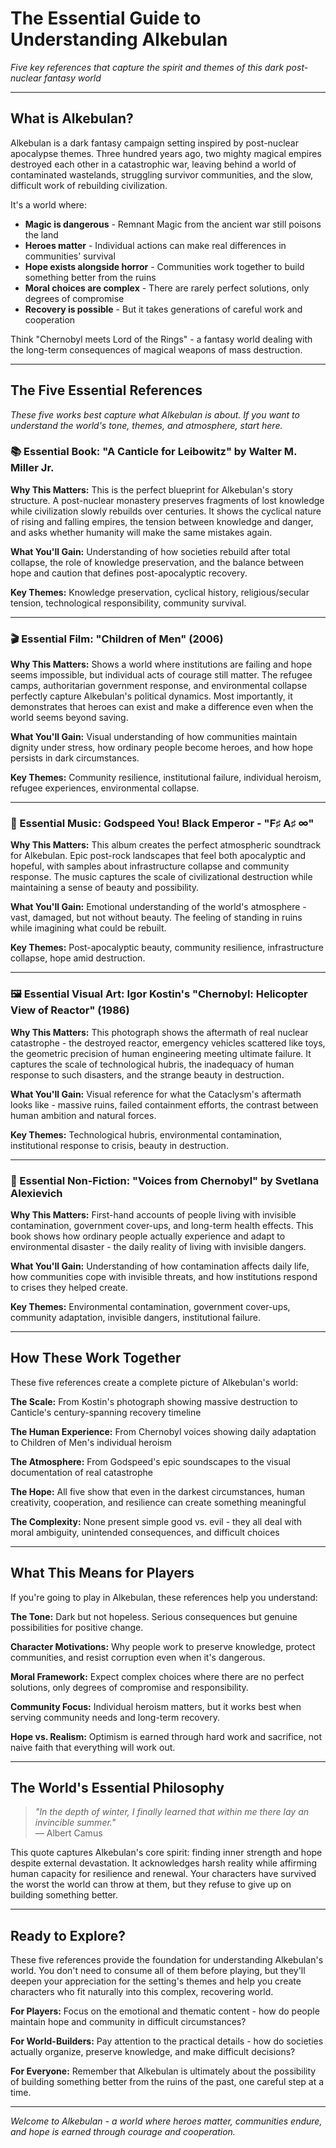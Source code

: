 # The Essential Guide to Understanding Alkebulan
*Five key references that capture the spirit and themes of this dark post-nuclear fantasy world*

---

## What is Alkebulan?

Alkebulan is a dark fantasy campaign setting inspired by post-nuclear apocalypse themes. Three hundred years ago, two mighty magical empires destroyed each other in a catastrophic war, leaving behind a world of contaminated wastelands, struggling survivor communities, and the slow, difficult work of rebuilding civilization. 

It's a world where:
- **Magic is dangerous** - Remnant Magic from the ancient war still poisons the land
- **Heroes matter** - Individual actions can make real differences in communities' survival
- **Hope exists alongside horror** - Communities work together to build something better from the ruins
- **Moral choices are complex** - There are rarely perfect solutions, only degrees of compromise
- **Recovery is possible** - But it takes generations of careful work and cooperation

Think "Chernobyl meets Lord of the Rings" - a fantasy world dealing with the long-term consequences of magical weapons of mass destruction.

---

## The Five Essential References

*These five works best capture what Alkebulan is about. If you want to understand the world's tone, themes, and atmosphere, start here.*

### **📚 Essential Book: "A Canticle for Leibowitz" by Walter M. Miller Jr.**

**Why This Matters:** This is the perfect blueprint for Alkebulan's story structure. A post-nuclear monastery preserves fragments of lost knowledge while civilization slowly rebuilds over centuries. It shows the cyclical nature of rising and falling empires, the tension between knowledge and danger, and asks whether humanity will make the same mistakes again.

**What You'll Gain:** Understanding of how societies rebuild after total collapse, the role of knowledge preservation, and the balance between hope and caution that defines post-apocalyptic recovery.

**Key Themes:** Knowledge preservation, cyclical history, religious/secular tension, technological responsibility, community survival.

---

### **🎬 Essential Film: "Children of Men" (2006)**

**Why This Matters:** Shows a world where institutions are failing and hope seems impossible, but individual acts of courage still matter. The refugee camps, authoritarian government response, and environmental collapse perfectly capture Alkebulan's political dynamics. Most importantly, it demonstrates that heroes can exist and make a difference even when the world seems beyond saving.

**What You'll Gain:** Visual understanding of how communities maintain dignity under stress, how ordinary people become heroes, and how hope persists in dark circumstances.

**Key Themes:** Community resilience, institutional failure, individual heroism, refugee experiences, environmental collapse.

---

### **🎵 Essential Music: Godspeed You! Black Emperor - "F♯ A♯ ∞"**

**Why This Matters:** This album creates the perfect atmospheric soundtrack for Alkebulan. Epic post-rock landscapes that feel both apocalyptic and hopeful, with samples about infrastructure collapse and community response. The music captures the scale of civilizational destruction while maintaining a sense of beauty and possibility.

**What You'll Gain:** Emotional understanding of the world's atmosphere - vast, damaged, but not without beauty. The feeling of standing in ruins while imagining what could be rebuilt.

**Key Themes:** Post-apocalyptic beauty, community resilience, infrastructure collapse, hope amid destruction.

---

### **🖼️ Essential Visual Art: Igor Kostin's "Chernobyl: Helicopter View of Reactor" (1986)**

**Why This Matters:** This photograph shows the aftermath of real nuclear catastrophe - the destroyed reactor, emergency vehicles scattered like toys, the geometric precision of human engineering meeting ultimate failure. It captures the scale of technological hubris, the inadequacy of human response to such disasters, and the strange beauty in destruction.

**What You'll Gain:** Visual reference for what the Cataclysm's aftermath looks like - massive ruins, failed containment efforts, the contrast between human ambition and natural forces.

**Key Themes:** Technological hubris, environmental contamination, institutional response to crisis, beauty in destruction.

---

### **📖 Essential Non-Fiction: "Voices from Chernobyl" by Svetlana Alexievich**

**Why This Matters:** First-hand accounts of people living with invisible contamination, government cover-ups, and long-term health effects. This book shows how ordinary people actually experience and adapt to environmental disaster - the daily reality of living with invisible dangers.

**What You'll Gain:** Understanding of how contamination affects daily life, how communities cope with invisible threats, and how institutions respond to crises they helped create.

**Key Themes:** Environmental contamination, government cover-ups, community adaptation, invisible dangers, institutional failure.

---

## How These Work Together

These five references create a complete picture of Alkebulan's world:

**The Scale:** From Kostin's photograph showing massive destruction to Canticle's century-spanning recovery timeline

**The Human Experience:** From Chernobyl voices showing daily adaptation to Children of Men's individual heroism

**The Atmosphere:** From Godspeed's epic soundscapes to the visual documentation of real catastrophe

**The Hope:** All five show that even in the darkest circumstances, human creativity, cooperation, and resilience can create something meaningful

**The Complexity:** None present simple good vs. evil - they all deal with moral ambiguity, unintended consequences, and difficult choices

---

## What This Means for Players

If you're going to play in Alkebulan, these references help you understand:

**The Tone:** Dark but not hopeless. Serious consequences but genuine possibilities for positive change.

**Character Motivations:** Why people work to preserve knowledge, protect communities, and resist corruption even when it's dangerous.

**Moral Framework:** Expect complex choices where there are no perfect solutions, only degrees of compromise and responsibility.

**Community Focus:** Individual heroism matters, but it works best when serving community needs and long-term recovery.

**Hope vs. Realism:** Optimism is earned through hard work and sacrifice, not naive faith that everything will work out.

---

## The World's Essential Philosophy

> *"In the depth of winter, I finally learned that within me there lay an invincible summer."*  
> — Albert Camus

This quote captures Alkebulan's core spirit: finding inner strength and hope despite external devastation. It acknowledges harsh reality while affirming human capacity for resilience and renewal. Your characters have survived the worst the world can throw at them, but they refuse to give up on building something better.

---

## Ready to Explore?

These five references provide the foundation for understanding Alkebulan's world. You don't need to consume all of them before playing, but they'll deepen your appreciation for the setting's themes and help you create characters who fit naturally into this complex, recovering world.

**For Players:** Focus on the emotional and thematic content - how do people maintain hope and community in difficult circumstances?

**For World-Builders:** Pay attention to the practical details - how do societies actually organize, preserve knowledge, and make difficult decisions?

**For Everyone:** Remember that Alkebulan is ultimately about the possibility of building something better from the ruins of the past, one careful step at a time.

---

*Welcome to Alkebulan - a world where heroes matter, communities endure, and hope is earned through courage and cooperation.*